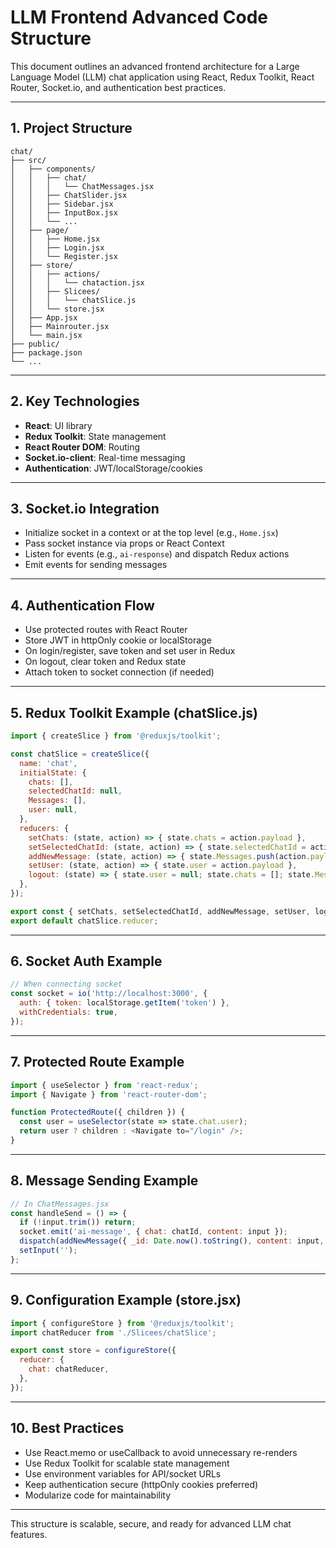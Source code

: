 # LLM Frontend Advanced Code Structure

This document outlines an advanced frontend architecture for a Large Language Model (LLM) chat application using React, Redux Toolkit, React Router, Socket.io, and authentication best practices.

---

## 1. Project Structure

```
chat/
├── src/
│   ├── components/
│   │   ├── chat/
│   │   │   └── ChatMessages.jsx
│   │   ├── ChatSlider.jsx
│   │   ├── Sidebar.jsx
│   │   ├── InputBox.jsx
│   │   └── ...
│   ├── page/
│   │   ├── Home.jsx
│   │   ├── Login.jsx
│   │   └── Register.jsx
│   ├── store/
│   │   ├── actions/
│   │   │   └── chataction.jsx
│   │   ├── Slicees/
│   │   │   └── chatSlice.js
│   │   └── store.jsx
│   ├── App.jsx
│   ├── Mainrouter.jsx
│   └── main.jsx
├── public/
├── package.json
└── ...
```

---

## 2. Key Technologies

- **React**: UI library
- **Redux Toolkit**: State management
- **React Router DOM**: Routing
- **Socket.io-client**: Real-time messaging
- **Authentication**: JWT/localStorage/cookies

---

## 3. Socket.io Integration

- Initialize socket in a context or at the top level (e.g., `Home.jsx`)
- Pass socket instance via props or React Context
- Listen for events (e.g., `ai-response`) and dispatch Redux actions
- Emit events for sending messages

---

## 4. Authentication Flow

- Use protected routes with React Router
- Store JWT in httpOnly cookie or localStorage
- On login/register, save token and set user in Redux
- On logout, clear token and Redux state
- Attach token to socket connection (if needed)

---

## 5. Redux Toolkit Example (chatSlice.js)

```js
import { createSlice } from '@reduxjs/toolkit';

const chatSlice = createSlice({
  name: 'chat',
  initialState: {
    chats: [],
    selectedChatId: null,
    Messages: [],
    user: null,
  },
  reducers: {
    setChats: (state, action) => { state.chats = action.payload },
    setSelectedChatId: (state, action) => { state.selectedChatId = action.payload },
    addNewMessage: (state, action) => { state.Messages.push(action.payload) },
    setUser: (state, action) => { state.user = action.payload },
    logout: (state) => { state.user = null; state.chats = []; state.Messages = []; },
  },
});

export const { setChats, setSelectedChatId, addNewMessage, setUser, logout } = chatSlice.actions;
export default chatSlice.reducer;
```

---

## 6. Socket Auth Example

```js
// When connecting socket
const socket = io('http://localhost:3000', {
  auth: { token: localStorage.getItem('token') },
  withCredentials: true,
});
```

---

## 7. Protected Route Example

```jsx
import { useSelector } from 'react-redux';
import { Navigate } from 'react-router-dom';

function ProtectedRoute({ children }) {
  const user = useSelector(state => state.chat.user);
  return user ? children : <Navigate to="/login" />;
}
```

---

## 8. Message Sending Example

```js
// In ChatMessages.jsx
const handleSend = () => {
  if (!input.trim()) return;
  socket.emit('ai-message', { chat: chatId, content: input });
  dispatch(addNewMessage({ _id: Date.now().toString(), content: input, chat: chatId, role: 'user' }));
  setInput('');
};
```

---

## 9. Configuration Example (store.jsx)

```js
import { configureStore } from '@reduxjs/toolkit';
import chatReducer from './Slicees/chatSlice';

export const store = configureStore({
  reducer: {
    chat: chatReducer,
  },
});
```

---

## 10. Best Practices

- Use React.memo or useCallback to avoid unnecessary re-renders
- Use Redux Toolkit for scalable state management
- Use environment variables for API/socket URLs
- Keep authentication secure (httpOnly cookies preferred)
- Modularize code for maintainability

---

This structure is scalable, secure, and ready for advanced LLM chat features.
